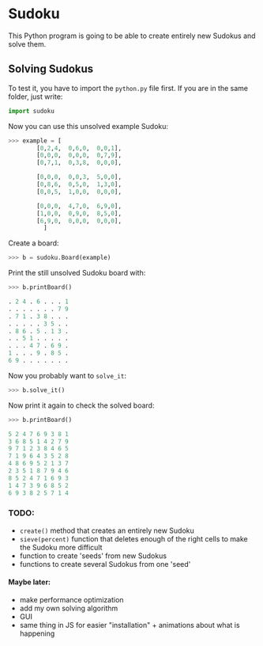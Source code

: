 # Sudoku

This Python program is going to be able to create entirely new Sudokus and solve them.

## Solving Sudokus
To test it, you have to import the `python.py` file first. 
If you are in the same folder, just write:
```python
import sudoku
```

Now you can use this unsolved example Sudoku:

```python
>>> example = [
		[0,2,4,	 0,6,0,  0,0,1],
		[0,0,0,  0,0,0,  0,7,9],
		[0,7,1,  0,3,8,  0,0,0],

		[0,0,0,  0,0,3,  5,0,0],
		[0,8,6,  0,5,0,  1,3,0],
		[0,0,5,  1,0,0,  0,0,0],

		[0,0,0,  4,7,0,  6,9,0],
		[1,0,0,  0,9,0,  8,5,0],
		[6,9,0,  0,0,0,  0,0,0],
	      ]
```
Create a board:
```python
>>> b = sudoku.Board(example)
```
Print the still unsolved Sudoku board with:

```python
>>> b.printBoard()

. 2 4 . 6 . . . 1
. . . . . . . 7 9
. 7 1 . 3 8 . . .
. . . . . 3 5 . .
. 8 6 . 5 . 1 3 .
. . 5 1 . . . . .
. . . 4 7 . 6 9 .
1 . . . 9 . 8 5 .
6 9 . . . . . . .
```
Now you probably want to `solve_it`:
```python
>>> b.solve_it()
```
Now print it again to check the solved board:
```python
>>> b.printBoard()

5 2 4 7 6 9 3 8 1
3 6 8 5 1 4 2 7 9
9 7 1 2 3 8 4 6 5
7 1 9 6 4 3 5 2 8
4 8 6 9 5 2 1 3 7
2 3 5 1 8 7 9 4 6
8 5 2 4 7 1 6 9 3
1 4 7 3 9 6 8 5 2
6 9 3 8 2 5 7 1 4
```

### TODO:
- `create()` method that creates an entirely new Sudoku
- `sieve(percent)` function that deletes enough of the right cells to make the Sudoku more difficult
- function to create 'seeds' from new Sudokus
- functions to create several Sudokus from one 'seed'

#### Maybe later:
- make performance optimization
- add my own solving algorithm
- GUI
- same thing in JS for easier "installation" + animations about what is happening
